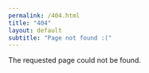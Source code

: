 ```yaml
---
permalink: /404.html
title: "404"
layout: default
subtitle: "Page not found :("
---
```


<div class="text-center">The requested page could not be found.</div>
